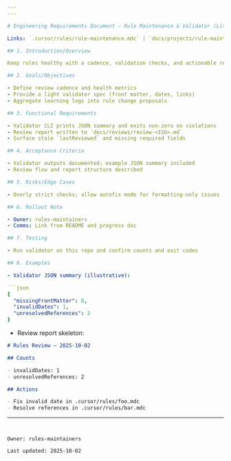```yaml
---
---

# Engineering Requirements Document — Rule Maintenance & Validator (Lite)

Links: `.cursor/rules/rule-maintenance.mdc` | `docs/projects/rule-maintenance/tasks.md` | `docs/projects/split-progress/erd.md`

## 1. Introduction/Overview

Keep rules healthy with a cadence, validation checks, and actionable reports.

## 2. Goals/Objectives

- Define review cadence and health metrics
- Provide a light validator spec (front matter, dates, links)
- Aggregate learning logs into rule change proposals

## 3. Functional Requirements

- Validator CLI prints JSON summary and exits non-zero on violations
- Review report written to `docs/reviews/review-<ISO>.md`
- Surface stale `lastReviewed` and missing required fields

## 4. Acceptance Criteria

- Validator outputs documented; example JSON summary included
- Review flow and report structure described

## 5. Risks/Edge Cases

- Overly strict checks; allow autofix mode for formatting-only issues

## 6. Rollout Note

- Owner: rules-maintainers
- Comms: Link from README and progress doc

## 7. Testing

- Run validator on this repo and confirm counts and exit codes

## 8. Examples

- Validator JSON summary (illustrative):

```json
{
  "missingFrontMatter": 0,
  "invalidDates": 1,
  "unresolvedReferences": 2
}
```

- Review report skeleton:

```markdown
# Rules Review — 2025-10-02

## Counts

- invalidDates: 1
- unresolvedReferences: 2

## Actions

- Fix invalid date in .cursor/rules/foo.mdc
- Resolve references in .cursor/rules/bar.mdc
```

---
```


Owner: rules-maintainers

Last updated: 2025-10-02
